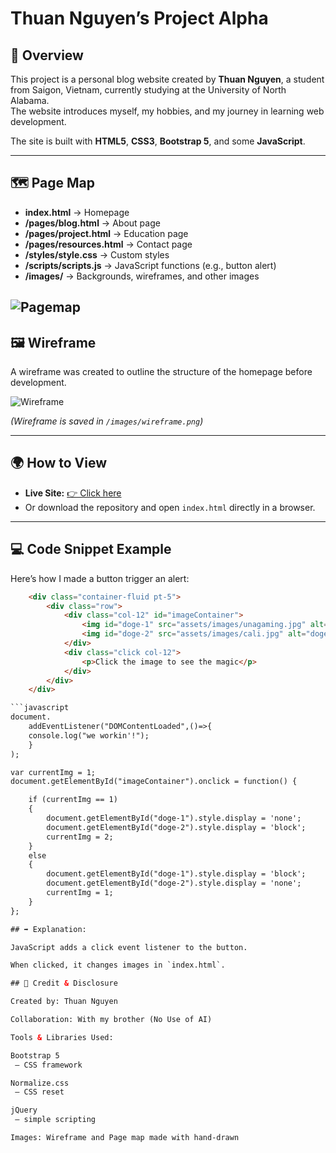 # Thuan Nguyen’s Project Alpha

## 📌 Overview
This project is a personal blog website created by **Thuan Nguyen**, a student from Saigon, Vietnam, currently studying at the University of North Alabama.  
The website introduces myself, my hobbies, and my journey in learning web development.  

The site is built with **HTML5**, **CSS3**, **Bootstrap 5**, and some **JavaScript**.  

---

## 🗺️ Page Map
- **index.html** → Homepage
- **/pages/blog.html** → About page  
- **/pages/project.html** → Education page  
- **/pages/resources.html** → Contact page  
- **/styles/style.css** → Custom styles  
- **/scripts/scripts.js** → JavaScript functions (e.g., button alert)  
- **/images/** → Backgrounds, wireframes, and other images  

![Pagemap](https://github.com/Kise1205/Project-Alpha/issues/5#issue-3423906125)
---

## 🖼️ Wireframe
A wireframe was created to outline the structure of the homepage before development.  

![Wireframe](https://github.com/Kise1205/Project-Alpha/issues/3#issue-3423896524)  

*(Wireframe is saved in `/images/wireframe.png`)*  

---

## 🌍 How to View
- **Live Site:** [👉 Click here](https://your-live-link.com)  
- Or download the repository and open `index.html` directly in a browser.  

---

## 💻 Code Snippet Example
Here’s how I made a button trigger an alert:  

```html
	<div class="container-fluid pt-5">
		<div class="row">
			<div class="col-12" id="imageContainer">
				<img id="doge-1" src="assets/images/unagaming.jpg" alt="doge meme 1">
				<img id="doge-2" src="assets/images/cali.jpg" alt="doge meme 2">
			</div>
			<div class="click col-12">
				<p>Click the image to see the magic</p>
			</div>
		</div>
	</div>

```javascript
document.
    addEventListener("DOMContentLoaded",()=>{
    console.log("we workin'!");
    }
);

var currentImg = 1;
document.getElementById("imageContainer").onclick = function() {

    if (currentImg == 1)
    {
        document.getElementById("doge-1").style.display = 'none';
        document.getElementById("doge-2").style.display = 'block';
        currentImg = 2;
    }
    else
    {
        document.getElementById("doge-1").style.display = 'block';
        document.getElementById("doge-2").style.display = 'none';
        currentImg = 1;
    }
};

## ➡️ Explanation:

JavaScript adds a click event listener to the button.

When clicked, it changes images in `index.html`.

## 🤝 Credit & Disclosure

Created by: Thuan Nguyen

Collaboration: With my brother (No Use of AI)

Tools & Libraries Used:

Bootstrap 5
 – CSS framework

Normalize.css
 – CSS reset

jQuery
 – simple scripting

Images: Wireframe and Page map made with hand-drawn